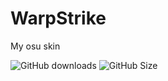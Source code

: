 # WarpStrike
My osu skin

![GitHub downloads](https://img.shields.io/github/downloads/WarpABoi/WarpStrike/total)
![GitHub Size](https://img.shields.io/github/repo-size/WarpABoi/WarpStrike)
